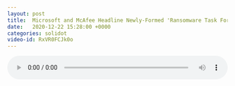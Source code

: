 ```yaml
---
layout: post
title:  Microsoft and McAfee Headline Newly-Formed 'Ransomware Task Force'
date:   2020-12-22 15:28:00 +0000
categories: solidot
video-id: RxVR0FCJk0o
---
```


<audio src="/assets/7ba5da1eadbbe9f928040157c35bab19.mp3" style="width: 100%;" controls></audio>

